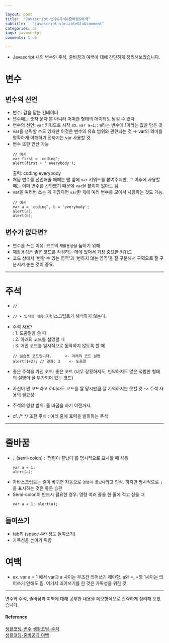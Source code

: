 ```yaml
---

layout: post
title:  "Javascript-변수&주석&줄바꿈&여백"
subtitle:   "javascript-variable&la&comment"
categories: cs
tags: javascript
comments: true

---
```


- Javascript 내의 변수와 주석, 줄바꿈과 여백에 대해 간단하게 정리해보았습니다.  

# 변수  

## 변수의 선언  

- 변수: 값을 담는 컨테이너  
- 변수에는 숫자·문자 뿐 아니라 어떠한 형태의 데이터도 담길 수 있다.  
- 변수의 선언: `var` 키워드로 시작 ex. `var a=1;`: a라는 변수에 1이라는 값을 담은 것  
- var을 생략할 수도 있지만 이것은 변수의 유효 범위와 관련되는 것 → var의 의미를 명확하게 이해하기 전까지는 var 사용할 것.  
- 변수 또한 연산 가능  
  ```
  // 예시
  var first = 'coding';  
  alert(first + ' everybody');
  ```  
  출력: coding everybody  
- 처음 변수를 선언해줄 때에는 맨 앞에 `var` 키워드를 붙여주지만, 그 이후에 사용할 때는 이미 변수를 선언했기 때문에 
var을 붙이지 않아도 됨  
- var을 여러번 쓰는 게 귀찮다면 `var`한 개에 여러 변수를 모아서 사용하는 것도 가능.  
  ```
  // 예시  
  var a = 'coding', b = 'everybody';  
  alert(a);  
  alert(b);
  ```
  
## 변수가 없다면?  
- 변수를 쓰는 이유: 코드의 `재활용성`을 높이기 위해  
- 재활용성은 좋은 코드를 작성하는 데에 있어서 가장 중요한 키워드  
- 코드 상에서 '변할 수 있는 영역'과 '변하지 않는 영역'을 잘 구분해서 구획으로 잘 구분시켜 놓는 것이 중요. 

---
  
# 주석  

- `//`  
- `// + 입력할 내용`: 자바스크립트가 해석하지 않는다.  
- 주석 사용?  
  : 1. 도움말을 쓸 때  
  : 2. 아래의 코드를 설명할 때  
  : 3. 어떤 코드를 일시적으로 동작하지 않도록 할 때  
  ```  
  // 실습용 코드입니다.      <- 아래의 코드 설명
  alert(1+2); // 결과: 3    <- 도움말
  ```  
- 좋은 주석을 가진 코드: 좋은 코드 (너무 장황하지도, 빈약하지도 않은 적합한 형태의 설명이 잘 부가되어 있는 코드)  
- 자신이 짠 코드라고 하더라도 코드를 짤 당시만큼 잘 기억하지는 못할 것 -> 주석 사용의 필요성  
- 주석의 영향 범위: 줄 바꿈을 하기 이전까지.  

- cf. /*  */ 또한 주석 : 여러 줄에 효력을 발휘하는 주석  

---  

# 줄바꿈  
- `;` (semi-colon) : '명령이 끝났다'를 명시적으로 표시할 때 사용
  ```
  var a = 1;  
  alert(a);  
  ```  
- 자바스크립트는 줄이 바뀌면 자동으로 `명령이 끝났다`라고 인식. 하지만 명시적으로 `;`을 표시하는 것은 좋은 습관  
- Semi-colon이 반드시 필요한 경우: 명령 여러 줄을 한 줄에 적고 싶을 때  
  ```
  var a = 1; alert(a);  
  ```  

## 들여쓰기    
- tab키 (space 4칸 정도 들여쓰기)  
- 가독성을 높이기 위함  

# 여백  
- ex. var a = 1 에서 var과 a 사이는 무조건 띄어쓰기 해야함. a와 =, =와 1사이는 띄어쓰기 안해도 됨. 여기서
띄어쓰기를 한 것은 가독성을 위한 것.  

---

변수와 주석, 줄바꿈과 여백에 대해 공부한 내용을 메모형식으로 간략하게 정리해 보았습니다.  


#### Reference  
[생활코딩-변수](https://opentutorials.org/course/743/4673)
[생활코딩-주석](https://opentutorials.org/course/50/37)  
[생활코딩-줄바꿈과 여백](https://opentutorials.org/course/743/6471)

